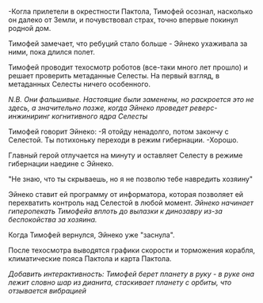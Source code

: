 
-Когла прилетели в окрестности Пактола, Тимофей осознал, насколько он далеко от Земли, и почувствовал страх, точно впервые покинул родной дом.

Тимофей замечает, что ребуций стало больше - Эйнеко ухаживала за ними, пока длился полет. 

Тимофей проводит техосмотр роботов (все-таки много лет прошло) и решает проверить метаданные Селесты. На первый взгляд, в метаданных Селесты ничего особенного.

*N.B. Они фальшивые. Настоящие были заменены, но раскроется это не здесь, а значительно позже, когда Эйнеко проведет реверс-инжиниринг когнитивного ядра Селесты*

Тимофей говорит Эйнеко:
-Я отойду ненадолго, потом закончу с Селестой. Ты потихоньку переходи в режим гибернации.
-Хорошо.

Главный герой отлучается на минуту и оставляет Селесту в режиме гибернации наедине с Эйнеко. 

"Не знаю, что ты скрываешь, но я не позволю тебе навредить хозяину"

Эйнеко ставит ей программу от информатора, которая позволяет ей перехватить контроль над Селестой в любой момент. *Эйнеко начинает гиперопекать Тимофейа вплоть до вылазки к динозавру из-за беспокойства за хозяина.*

Когда Тимофей вернулся, Эйнеко уже "заснула".

После техосмотра выводятся графики скорости и торможения корабля, климатические пояса Пактола и карта Пактола. 

*Добавить интерактивность: Тимофей берет планету в руку - в руке она лежит словно шар из дианита, стаскивает планету с орбиты, что отзывается вибрацией*